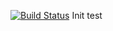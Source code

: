 [![Build Status](http://ec2-52-39-56-110.us-west-2.compute.amazonaws.com/buildStatus/icon?job=connect-jenkins-to-github)](http://ec2-52-39-56-110.us-west-2.compute.amazonaws.com/job/connect-jenkins-to-github/)
Init
test
